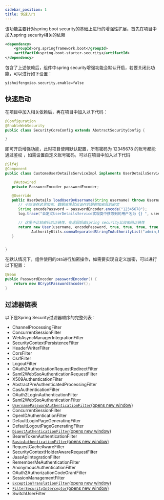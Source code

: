 ```yaml
---
sidebar_position: 1
title: 快速入门
---
```


该功能主要针对spring boot security的基础上进行的增强性扩展，首先在项目中加入spring security相关的依赖

```xml
<dependency>
    <groupId>org.springframework.boot</groupId>
    <artifactId>spring-boot-starter-security</artifactId>
</dependency>
```

包含了上述依赖后，组件中spring security增强功能会默认开启，若要关闭此功能，可以进行如下设置：

```properties
yishuifengxiao.security.enable=false
```

## 快速启动

在项目中加入相关依赖后，再在项目中加入以下代码：

```java
@Configuration
@EnableWebSecurity
public class SecurityCoreConfig extends AbstractSecurityConfig {

}
```

即可开启增强功能，此时项目使用默认配置，所有密码为 12345678 的账号都能通过鉴权 ，如需设置自定义账号密码，可以在项目中加入以下代码

```java
@Slf4j
@Component
public class CustomeUserDetailsServiceImpl implements UserDetailsService {

    @Autowired
   private PasswordEncoder passwordEncoder;

   @Override
   public UserDetails loadUserByUsername(String username) throws UsernameNotFoundException {
      // 不应该在这里加密，数据库里就应该存的是的加密后的密文
      String encodePassword = passwordEncoder.encode("12345678");
      log.trace("自定义UserDetailsService实现类中获取到的用户名为 {} ", username);

      // 这里不比较密码的正确性，在返回后由spring security比较密码正确性
      return new User(username, encodePassword, true, true, true, true,
            AuthorityUtils.commaSeparatedStringToAuthorityList("admin,ROLE_USER"));
   }


}
```

在默认情况下，组件使用的`DES`进行加密操作，如需要实现自定义加密，可以进行以下配置：

```java
@Bean
public PasswordEncoder passwordEncoder() {
    return new BCryptPasswordEncoder();
}
```

## 过滤器链表

以下是Spring Security过滤器顺序的完整列表：

- ChannelProcessingFilter
- ConcurrentSessionFilter
- WebAsyncManagerIntegrationFilter
- SecurityContextPersistenceFilter
- HeaderWriterFilter
- CorsFilter
- CsrfFilter
- LogoutFilter
- OAuth2AuthorizationRequestRedirectFilter
- Saml2WebSsoAuthenticationRequestFilter
- X509AuthenticationFilter
- AbstractPreAuthenticatedProcessingFilter
- CasAuthenticationFilter
- OAuth2LoginAuthenticationFilter
- Saml2WebSsoAuthenticationFilter
- [`UsernamePasswordAuthenticationFilter`(opens new window)](https://docs.spring.io/spring-security/site/docs/5.3.5.RELEASE/reference/html5/#servlet-authentication-usernamepasswordauthenticationfilter)
- ConcurrentSessionFilter
- OpenIDAuthenticationFilter
- DefaultLoginPageGeneratingFilter
- DefaultLogoutPageGeneratingFilter
- [`DigestAuthenticationFilter`(opens new window)](https://docs.spring.io/spring-security/site/docs/5.3.5.RELEASE/reference/html5/#servlet-authentication-digest)
- BearerTokenAuthenticationFilter
- [`BasicAuthenticationFilter`(opens new window)](https://docs.spring.io/spring-security/site/docs/5.3.5.RELEASE/reference/html5/#servlet-authentication-basic)
- RequestCacheAwareFilter
- SecurityContextHolderAwareRequestFilter
- JaasApiIntegrationFilter
- RememberMeAuthenticationFilter
- AnonymousAuthenticationFilter
- OAuth2AuthorizationCodeGrantFilter
- SessionManagementFilter
- [`ExceptionTranslationFilter`(opens new window)](https://docs.spring.io/spring-security/site/docs/5.3.5.RELEASE/reference/html5/#servlet-exceptiontranslationfilter)
- [`FilterSecurityInterceptor`(opens new window)](https://docs.spring.io/spring-security/site/docs/5.3.5.RELEASE/reference/html5/#servlet-authorization-filtersecurityinterceptor)
- SwitchUserFilter